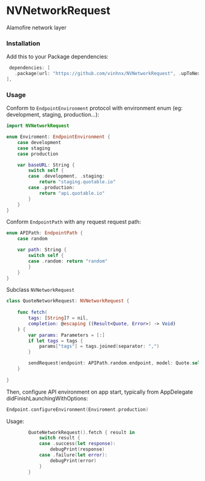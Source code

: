 # NVNetworkRequest

Alamofire network layer

### Installation

Add this to your Package dependencies:

```swift
 dependencies: [
   .package(url: "https://github.com/vinhnx/NVNetworkRequest", .upToNextMajor(from: "0.1.3"))
],
```

### Usage

Conform to `EndpointEnvironment` protocol with environment enum (eg: development, staging, production...):
```swift
import NVNetworkRequest

enum Enviroment: EndpointEnvironment {
    case development
    case staging
    case production

    var baseURL: String {
        switch self {
        case .development, .staging:
            return "staging.quotable.io"
        case .production:
            return "api.quotable.io"
        }
    }
}
```

Conform `EndpointPath` with any request request path:
```swift
enum APIPath: EndpointPath {
    case random

    var path: String {
        switch self {
        case .random: return "random"
        }
    }
}
```

Subclass `NVNetworkRequest`
```swift
class QuoteNetworkRequest: NVNetworkRequest {
    
    func fetch(
        tags: [String]? = nil,
        completion: @escaping ((Result<Quote, Error>) -> Void)
    ) {
        var params: Parameters = [:]
        if let tags = tags {
            params["tags"] = tags.joined(separator: ",")
        }

        sendRequest(endpoint: APIPath.random.endpoint, model: Quote.self, method: .get, params: params, paramsEncoding: URLEncoding.queryString, completion: completion)
    }
    
}
```

Then, configure API environment on app start, typically from AppDelegate didFinishLaunchingWithOptions:
```swift
Endpoint.configureEnvironment(Enviroment.production)
```

Usage:
```swift
        QuoteNetworkRequest().fetch { result in
            switch result {
            case .success(let response):
                debugPrint(response)
            case .failure(let error):
                debugPrint(error)
            }
        }
```
